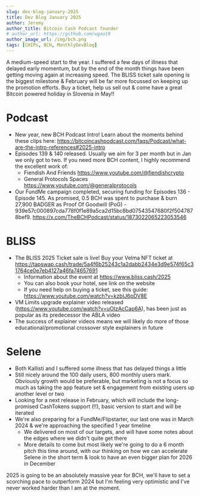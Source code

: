 ```yaml
---
slug: dev-blog-january-2025
title: Dev Blog January 2025
author: Jeremy
author_title: Bitcoin Cash Podcast founder
# author_url: https://github.com/wgao19
author_image_url: /img/bch.png
tags: [CHIPs, BCH, MonthlyDevBlog]
---
```


A medium-speed start to the year.  I suffered a few days of illness that delayed early momentum, but by the end of the month things have been getting moving again at increasing speed. The BLISS ticket sale opening is the biggest milestone & February will be far more focussed on keeping up the promotion efforts. Buy a ticket, help us sell out & come have a great Bitcoin powered holiday in Slovenia in May!!

# Podcast

- New year, new BCH Podcast Intro!  Learn about the moments behind these clips here: https://bitcoincashpodcast.com/faqs/Podcast/what-are-the-intro-references#2025-intro
- Episodes 139 & 140 released. Usually we aim for 3 per month but in Jan we only got to two.  If you need more BCH content, I highly recommend the excellent work of:
	- Fiendish And Friends https://www.youtube.com/@fiendishcrypto
	- General Protocols Spaces https://www.youtube.com/@generalprotocols
- Our FundMe campaign completed, securing funding for Episodes 136 - Episode 145. As promised, 0.5 BCH was spent to purchase & burn 27,900 BADGER as Proof Of Goodwill (PoG) - 939e57c000897cda778f0f1e89a5ca2d15bc8bd07543547680f2f5047878bef9. https://x.com/TheBCHPodcast/status/1873022065223053546

# BLISS

- The BLISS 2025 Ticket sale is live!  Buy your Velma NFT ticket at https://tapswap.cash/trade/5a4f6b25243c1a2dabb2434e3d9e574f65c31764ce0e7eb4127a46fa74657691
	- Information about the event at https://www.bliss.cash/2025
	- You can also book your hotel, see link on the website
	- If you need help on buying a ticket, see this guide: https://www.youtube.com/watch?v=kzbIJ6pDV8E
- VM Limits upgrade explainer video released (https://www.youtube.com/watch?v=uOIzAcCap6A), has been just as popular as its predecessor the ABLA video
- The success of explainer videos means we will likely do more of those educational/promotional crossover style explainers in future

# Selene

- Both Kallisti and I suffered some illness that has delayed things a little
- Still nicely around the 100 daily users, 800 monthly users mark.  Obviously growth would be preferable, but marketing is not a focus so much as taking the app feature set & engagement from existing users up another level or two
- Looking for a next release in February, which will include the long-promised CashTokens support (!!), basic version to start and will be iterated
- We're also preparing for a FundMe/Flipstarter, our last one was in March 2024 & we're approaching the specified 1 year timeline
	- We delivered on most of our targets, and will have some notes about the edges where we didn't quite get there
	- More details to come but most likely we're going to do a 6 month pitch this time around, with our thinking on how we can accelerate Selene in the short term & look to have an even bigger plan for 2026 in December

2025 is going to be an absolutely massive year for BCH, we'll have to set a scorching pace to outperform 2024 but I'm feeling very optimistic and I've never worked harder than I am at the moment.